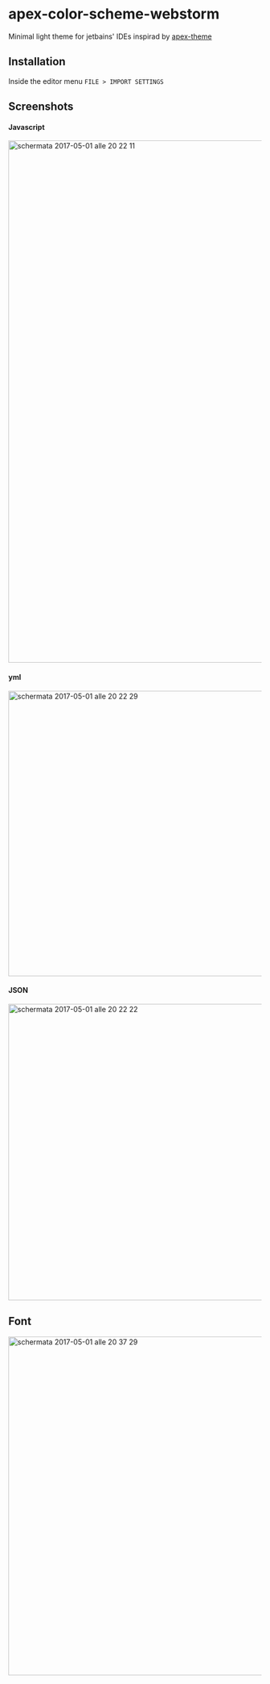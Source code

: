 # apex-color-scheme-webstorm
Minimal light theme for jetbains' IDEs inspirad by [apex-theme](https://github.com/apex/apex-ui)

## Installation
Inside the editor menu `FILE > IMPORT SETTINGS`

## Screenshots

#### Javascript
<img width="1036" alt="schermata 2017-05-01 alle 20 22 11" src="https://cloud.githubusercontent.com/assets/4562878/25589619/95e26828-2ead-11e7-9dce-172a4e2b964e.png">

#### yml
<img width="566" alt="schermata 2017-05-01 alle 20 22 29" src="https://cloud.githubusercontent.com/assets/4562878/25589618/95ceefa0-2ead-11e7-9596-75f982b4a4ec.png">

#### JSON
<img width="588" alt="schermata 2017-05-01 alle 20 22 22" src="https://cloud.githubusercontent.com/assets/4562878/25589617/95ce999c-2ead-11e7-87a8-13bfbf898b92.png">

## Font
<img width="672" alt="schermata 2017-05-01 alle 20 37 29" src="https://cloud.githubusercontent.com/assets/4562878/25589738/0a12a848-2eae-11e7-81c9-9f5a978bb8e3.png">
